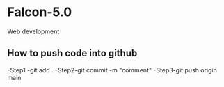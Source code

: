 # Falcon-5.0
Web development


## How to push code into github
-Step1 -git add .
-Step2-git commit -m "comment"
-Step3-git push origin main
